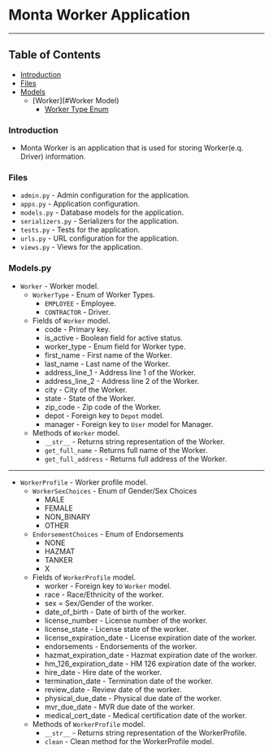 # Monta Worker Application

----

## Table of Contents

- [Introduction](#introduction)
- [Files](#files)
- [Models](#models)
    - [Worker](#Worker Model)
        - [Worker Type Enum](#WorkerType)

### Introduction <a name="introduction"></a>

- Monta Worker is an application that is used for storing Worker(e.q. Driver) information.

### Files <a name="files"></a>

- `admin.py` - Admin configuration for the application.
- `apps.py` - Application configuration.
- `models.py` - Database models for the application.
- `serializers.py` - Serializers for the application.
- `tests.py` - Tests for the application.
- `urls.py` - URL configuration for the application.
- `views.py` - Views for the application.

### Models.py <a name="models"></a>

- `Worker` - Worker model. <a name="Worker Model"></a>
    - `WorkerType` - Enum of Worker Types. <a name="WorkerType"></a>
        - `EMPLOYEE` - Employee.
        - `CONTRACTOR` - Driver.
    - Fields of `Worker` model.
        - code - Primary key.
        - is_active - Boolean field for active status.
        - worker_type - Enum field for Worker type.
        - first_name - First name of the Worker.
        - last_name - Last name of the Worker.
        - address_line_1 - Address line 1 of the Worker.
        - address_line_2 - Address line 2 of the Worker.
        - city - City of the Worker.
        - state - State of the Worker.
        - zip_code - Zip code of the Worker.
        - depot - Foreign key to `Depot` model.
        - manager - Foreign key to `User` model for Manager.
    - Methods of `Worker` model.
        - `__str__` - Returns string representation of the Worker.
        - `get_full_name` - Returns full name of the Worker.
        - `get_full_address` - Returns full address of the Worker.

----

- `WorkerProfile` - Worker profile model.
    - `WorkerSexChoices` - Enum of Gender/Sex Choices
        - MALE
        - FEMALE
        - NON_BINARY
        - OTHER
    - `EndorsementChoices` - Enum of Endorsements
        - NONE
        - HAZMAT
        - TANKER
        - X
    - Fields of `WorkerProfile` model.
        - worker - Foreign key to `Worker` model.
        - race - Race/Ethnicity of the worker.
        - sex = Sex/Gender of the worker.
        - date_of_birth - Date of birth of the worker.
        - license_number - License number of the worker.
        - license_state - License state of the worker.
        - license_expiration_date - License expiration date of the worker.
        - endorsements - Endorsements of the worker.
        - hazmat_expiration_date - Hazmat expiration date of the worker.
        - hm_126_expiration_date - HM 126 expiration date of the worker.
        - hire_date - Hire date of the worker.
        - termination_date - Termination date of the worker.
        - review_date - Review date of the worker.
        - physical_due_date - Physical due date of the worker.
        - mvr_due_date - MVR due date of the worker.
        - medical_cert_date - Medical certification date of the worker.
    - Methods of `WorkerProfile` model.
        - `__str__` - Returns string representation of the WorkerProfile.
        - `clean` - Clean method for the WorkerProfile model.
